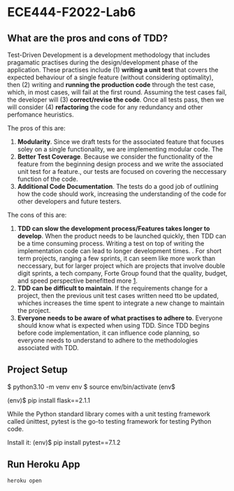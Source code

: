 # ECE444-F2022-Lab6
## What are the pros and cons of TDD?
Test-Driven Development is a development methodology that includes pragamatic practises during the design/development phase of the application. These practises include (1) **writing a unit test** that covers the expected behaviour of a single feature (without considering optimality), then (2) writing and **running the production code** through the test case, which, in most cases, will fail at the first round. Assuming the test cases fail, the developer will (3) **correct/revise the code**. Once all tests pass, then we will consider (4) **refactoring** the code for any redundancy and other perfomance heuristics.

The pros of this are:
1. **Modularity**. Since we draft tests for the associated feature that focuses soley on a single functionality, we are implementing modular code. The 
2. **Better Test Coverage**. Because we consider the functionality of the feature from the beginning design process and we write the associated unit test for a feature., our tests are focused on covering the neccessary function of the code. 
3. **Additional Code Documentation**. The tests do a good job of outlining how the code should work, increasing the understanding of the code for other developers and future testers.

The cons of this are:
1. **TDD can slow the development process/Features takes longer to develop**. When the product needs to be launched quickly, then TDD can be a time consuming process. Writing a test on top of writing the implementation code can lead to longer development times. . For short term projects, ranging a few sprints, it can seem like more work than neccessary, but for larger project which are projects that involve double digit sprints, a tech company, Forte Group found that the quality, budget, and speed perspective benefitted more [1](https://fortegrp.com/test-driven-development-benefits/#:~:text=Fewer%20bugs%20and%20errors%20are,quality%20of%20the%20final%20product.).
2. **TDD can be difficult to maintain**. If the requirements change for a project, then the previous unit test cases written need tto be updated, whiches increases the time spent to integrate a new change to maintain the project. 
3. **Everyone needs to be aware of what practises to adhere to**. Everyone should know what is expected when using TDD. Since TDD begins before code implementation, it can influence code planning, so everyone needs to understand to adhere to the methodologies associated with TDD.

## Project Setup
$ python3.10 -m venv env
$ source env/bin/activate
(env$

(env)$ pip install flask==2.1.1

While the Python standard library comes with a unit testing framework called ùnittest, pytest is the go-to testing framework for testing Python code.

Install it:
(env)$ pip install pytest==7.1.2

## Run Heroku App
`heroku open`
